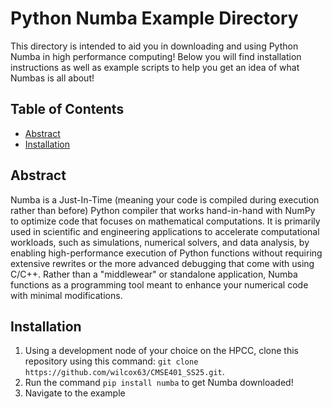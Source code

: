 # Python Numba Example Directory

This directory is intended to aid you in downloading and using Python Numba in high performance computing! Below you will find installation instructions as well as example scripts to help you get an idea of what Numbas is all about!

## Table of Contents
- [Abstract](#abstract)
- [Installation](#installation)

## Abstract
Numba is a Just-In-Time (meaning your code is compiled during execution rather than before) Python compiler that works hand-in-hand with NumPy to optimize code that focuses on mathematical computations. It is primarily used in scientific and engineering applications to accelerate computational workloads, such as simulations, numerical solvers, and data analysis, by enabling high-performance execution of Python functions without requiring extensive rewrites or the more advanced debugging that come with using C/C++. Rather than a "middlewear" or standalone application, Numba functions as a programming tool meant to enhance your numerical code with minimal modifications. 

## Installation 
1. Using a development node of your choice on the HPCC, clone this repository using this command: `git clone https://github.com/wilcox63/CMSE401_SS25.git`.
2. Run the command `pip install numba` to get Numba downloaded!
3. Navigate to the example
